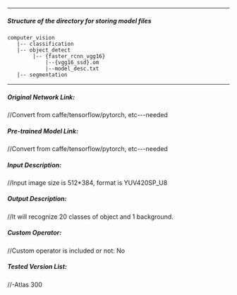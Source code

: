 *******************************************************************************
##### Structure of the directory for storing model files
```
computer_vision
   |-- classification
   |-- object_detect
        |-- {faster_rcnn_vgg16}
            |--{vgg16_ssd}.om
            |--model_desc.txt
   |-- segmentation
```

*******************************************************************************

##### Original Network Link:
//Convert from caffe/tensorflow/pytorch, etc---needed

##### Pre-trained Model Link:
//Convert from caffe/tensorflow/pytorch, etc---needed

##### Input Description:
//Input image size is 512*384, format is YUV420SP_U8

##### Output Description:
//It will recognize 20 classes of object and 1 background.

##### Custom Operator:
//Custom operator is included or not: No

##### Tested Version List:
//-Atlas 300